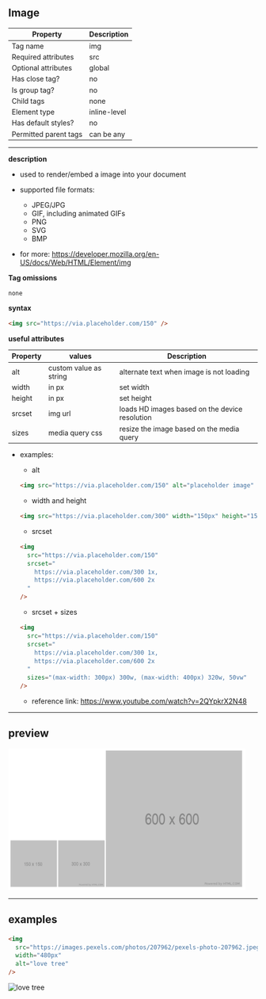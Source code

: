 ## Image

| Property              | Description  |
| --------------------- | ------------ |
| Tag name              | img          |
| Required attributes   | src          |
| Optional attributes   | global       |
| Has close tag?        | no           |
| Is group tag?         | no           |
| Child tags            | none         |
| Element type          | inline-level |
| Has default styles?   | no           |
| Permitted parent tags | can be any   |

---

**description**

- used to render/embed a image into your document
- supported file formats:

  - JPEG/JPG
  - GIF, including animated GIFs
  - PNG
  - SVG
  - BMP

- for more: https://developer.mozilla.org/en-US/docs/Web/HTML/Element/img

**Tag omissions**

```
none
```

**syntax**

```html
<img src="https://via.placeholder.com/150" />
```

**useful attributes**

| Property | values                 | Description                                    |
| -------- | ---------------------- | ---------------------------------------------- |
| alt      | custom value as string | alternate text when image is not loading       |
| width    | in px                  | set width                                      |
| height   | in px                  | set height                                     |
| srcset   | img url                | loads HD images based on the device resolution |
| sizes    | media query css        | resize the image based on the media query      |

- examples:

  - alt

  ```html
  <img src="https://via.placeholder.com/150" alt="placeholder image" />
  ```

  - width and height

  ```html
  <img src="https://via.placeholder.com/300" width="150px" height="150px" />
  ```

  - srcset

  ```html
  <img
    src="https://via.placeholder.com/150"
    srcset="
      https://via.placeholder.com/300 1x,
      https://via.placeholder.com/600 2x
    "
  />
  ```

  - srcset + sizes

  ```html
  <img
    src="https://via.placeholder.com/150"
    srcset="
      https://via.placeholder.com/300 1x,
      https://via.placeholder.com/600 2x
    "
    sizes="(max-width: 300px) 300w, (max-width: 400px) 320w, 50vw"
  />
  ```

  - reference link: https://www.youtube.com/watch?v=2QYpkrX2N48

---

## preview

<img src="./preview/image.png" width="480px" />

---

## examples

```html
<img
  src="https://images.pexels.com/photos/207962/pexels-photo-207962.jpeg"
  width="480px"
  alt="love tree"
/>
```

<img
  src="https://images.pexels.com/photos/207962/pexels-photo-207962.jpeg"
  width="480px"
  alt="love tree"
/>

